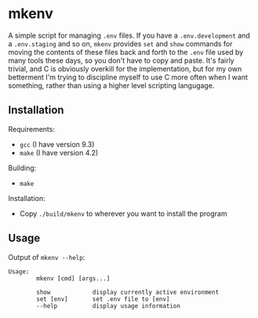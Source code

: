 # mkenv

A simple script for managing `.env` files.  If you have a `.env.development` and a `.env.staging` and so on, `mkenv` provides `set` and `show` commands for moving the contents of these files back and forth to the `.env` file used by many tools these days, so you don't have to copy and paste.  It's fairly trivial, and C is obviously overkill for the implementation, but for my own betterment I'm trying to discipline myself to use C more often when I want something, rather than using a higher level scripting langugage.


## Installation

Requirements:

- `gcc` (I have version 9.3)
- `make` (I have version 4.2)

Building:

- `make`

Installation:

- Copy `./build/mkenv` to wherever you want to install the program


## Usage

Output of `mkenv --help`:

```
Usage:
        mkenv [cmd] [args...]

        show            display currently active environment
        set [env]       set .env file to [env]
        --help          display usage information
```
